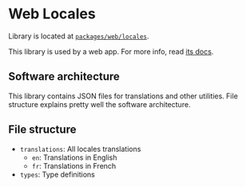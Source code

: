 # Web Locales

Library is located at [`packages/web/locales`](../../../../packages/web/locales).

This library is used by a web app. For more info, read [its docs](../../apps/web.md).

## Software architecture

This library contains JSON files for translations and other utilities. File structure explains pretty well the software
architecture.

## File structure

- `translations`: All locales translations
  - `en`: Translations in English
  - `fr`: Translations in French
- `types`: Type definitions
